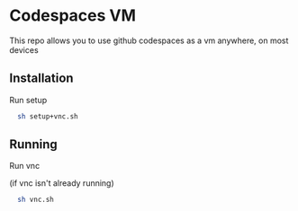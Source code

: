 
# Codespaces VM

This repo allows you to use github codespaces as a vm anywhere, on most devices


## Installation

Run setup

```bash
  sh setup+vnc.sh
```

    
## Running

Run vnc

(if vnc isn't already running)
```bash
  sh vnc.sh
```
